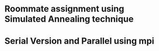 # Roommate assignment using Simulated Annealing technique

# Serial Version and Parallel using mpi 
